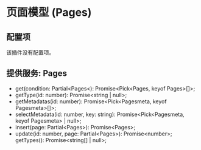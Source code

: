 # 页面模型 (Pages)

## 配置项

该插件没有配置项。

## 提供服务: Pages

- get(condition: Partial&lt;Pages&lt;): Promise&lt;Pick&lt;Pages, keyof Pages&gt;[]&gt;;
- getType(id: number): Promise&lt;string | null&gt;;
- getMetadatas(id: number): Promise&lt;Pick&lt;Pagesmeta, keyof Pagesmeta&gt;[]&gt;;
- selectMetadata(id: number, key: string): Promise&lt;Pick&lt;Pagesmeta, keyof Pagesmeta&gt; | null&gt;;
- insert(page: Partial&lt;Pages&gt;): Promise&lt;Pages&gt;;
- update(id: number, page: Partial&lt;Pages&gt;): Promise&lt;number&gt;;
    getTypes(): Promise&lt;string[] | null&gt;;